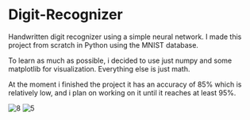 # Digit-Recognizer


Handwritten digit recognizer using a simple neural network.
I made this project from scratch in Python using the MNIST database.

To learn as much as possible, i decided to use just numpy and some matplotlib for visualization.
Everything else is just math.

At the moment i finished the project it has an accuracy of 85% which is relatively low, and i plan on working on it until it reaches at least 95%.

![8](https://github.com/user-attachments/assets/71123ef9-9bb9-4b3e-a6d7-de2103312c25)
![5](https://github.com/user-attachments/assets/d446b733-7274-468b-be61-afc06904daec)
